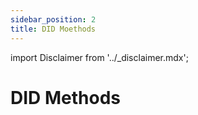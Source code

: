 ```yaml
---
sidebar_position: 2
title: DID Moethods
---
```


import Disclaimer from '../\_disclaimer.mdx';

<Disclaimer />

# DID Methods
